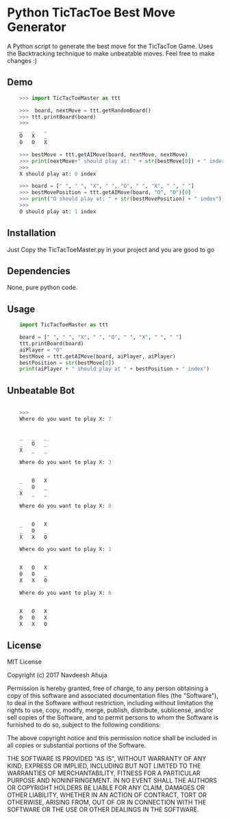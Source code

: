 # Python TicTacToe Best Move Generator

A Python script to generate the best move for the TicTacToe Game.
Uses the Backtracking technique to make unbeatable moves.
Feel free to make changes :) 

## Demo
```	python
	>>> import TicTacToeMaster as ttt

	>>>  board, nextMove = ttt.getRandomBoard()
	>>> ttt.printBoard(board)
	>>>
	_   _   _   
	O   X   _   
	O   O   X   

	>>> bestMove = ttt.getAIMove(board, nextMove, nextMove)
	>>> print(nextMove+" should play at: " + str(bestMove[0]) + " index")
	>>> 
	X should play at: 0 index

	>>> board = [" ", " ", "X", " ", "O", " ", "X", " ", " "]
    >>> bestMovePosition = ttt.getAIMove(board, "O", "O")[0]
    >>> print("O should play at: " + str(bestMovePosition) + " index")
    >>> 
	O should play at: 1 index

```

## Installation

Just Copy the TicTacToeMaster.py in your project and you are good to go

## Dependencies

None, pure python code.

## Usage
``` python
    import TicTacToeMaster as ttt

    board = [" ", " ", "X", " ", "O", " ", "X", " ", " "]
	ttt.printBoard(board)
	aiPlayer = "O"
	bestMove = ttt.getAIMove(board, aiPlayer, aiPlayer)
	bestPosition = str(bestMove[0])
	print(aiPlayer + " should play at " + bestPosition + " index")
```

## Unbeatable Bot
``` python
	
	>>> 
	Where do you want to play X: 7


	_   _   _   
	_   O   _   
	X   _   _   

	Where do you want to play X: 3


	_   O   X   
	_   O   _   
	X   _   _   

	Where do you want to play X: 8


	_   O   X   
	_   O   _   
	X   X   O   

	Where do you want to play X: 1


	X   O   X   
	O   O   _   
	X   X   O   

	Where do you want to play X: 6


	X   O   X   
	O   O   X   
	X   X   O   

```

## License
MIT License

Copyright (c) 2017 Navdeesh Ahuja

Permission is hereby granted, free of charge, to any person obtaining a copy
of this software and associated documentation files (the "Software"), to deal
in the Software without restriction, including without limitation the rights
to use, copy, modify, merge, publish, distribute, sublicense, and/or sell
copies of the Software, and to permit persons to whom the Software is
furnished to do so, subject to the following conditions:

The above copyright notice and this permission notice shall be included in all
copies or substantial portions of the Software.

THE SOFTWARE IS PROVIDED "AS IS", WITHOUT WARRANTY OF ANY KIND, EXPRESS OR
IMPLIED, INCLUDING BUT NOT LIMITED TO THE WARRANTIES OF MERCHANTABILITY,
FITNESS FOR A PARTICULAR PURPOSE AND NONINFRINGEMENT. IN NO EVENT SHALL THE
AUTHORS OR COPYRIGHT HOLDERS BE LIABLE FOR ANY CLAIM, DAMAGES OR OTHER
LIABILITY, WHETHER IN AN ACTION OF CONTRACT, TORT OR OTHERWISE, ARISING FROM,
OUT OF OR IN CONNECTION WITH THE SOFTWARE OR THE USE OR OTHER DEALINGS IN THE
SOFTWARE.